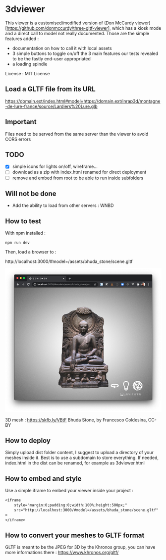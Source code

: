 # 3dviewer



This viewer is a customised/modified version of (Don McCurdy viewer)[https://github.com/donmccurdy/three-gltf-viewer], which has a kiosk mode and a direct call to model not really documented.
Those are the simple features added :
- documentation on how to call it with local assets
- 3 simple buttons to toggle on/off the 3 main features our tests revealed to be the fastly end-user appropriated
- a loading spindle

License : MIT License
 
## Load a GLTF file from its URL
https://domain.ext/index.html#model=https://domain.ext/inrap3d/montagne-de-lure-france/source/Lardiers%20Lure.glb

## Important
Files need to be served from the same server than the viewer to avoid CORS errors

## TODO
-[x] simple icons for lights on/off, wireframe...
-[ ] download as a zip with index.html renamed for direct deployment
-[ ] remove and embed from root to be able to run inside subfolders

## Will not be done
- Add the ability to load from other servers : WNBD

## How to test
With npm installed :
```
npm run dev
```

Then, load a browser to :

http://localhost:3000/#model=/assets/bhuda_stone/scene.gltf

![Demo mesh screen capture](documentation/sample.png)

3D mesh : https://skfb.ly/VBtF
Bhuda Stone, by Francesco Coldesina, CC-BY

## How to deploy

Simply upload dist folder content, I suggest to upload a directory of your meshes inside it.
Best is to use a subdomain to store everything.
If needed, index.html in the dist can be renamed, for example as 3dviewer.html

## How to embed and style
Use a simple iframe to embed your viewer inside your project :
```
<iframe 
    style="margin:0;padding:0;width:100%;height:500px;" 
    src="http://localhost:3000/#model=/assets/bhuda_stone/scene.gltf" >
</iframe>
``` 

## How to convert your meshes to GLTF format

GLTF is meant to be the JPEG for 3D by the Khronos group, you can have more informations there :
https://www.khronos.org/gltf/


 

